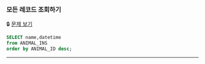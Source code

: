 ### 모든 레코드 조회하기

🔒 [문제 보기]([https://school.programmers.co.kr/learn/courses/30/lessons/59034](https://school.programmers.co.kr/learn/courses/30/lessons/59035))

```SQL
SELECT name,datetime
from ANIMAL_INS
order by ANIMAL_ID desc;
```

------
